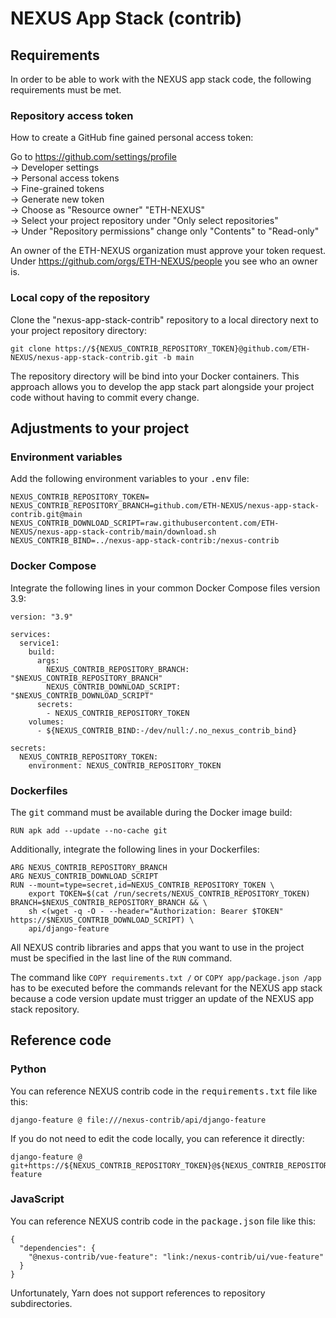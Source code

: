 # NEXUS App Stack (contrib)

## Requirements

In order to be able to work with the NEXUS app stack code, the following requirements must be met.

### Repository access token

How to create a GitHub fine gained personal access token:

Go to https://github.com/settings/profile  
→ Developer settings  
→ Personal access tokens  
→ Fine-grained tokens  
→ Generate new token  
→ Choose as "Resource owner" "ETH-NEXUS"  
→ Select your project repository under "Only select repositories"  
→ Under "Repository permissions" change only "Contents" to "Read-only"

An owner of the ETH-NEXUS organization must approve your token request. Under https://github.com/orgs/ETH-NEXUS/people
you see who an owner is.

### Local copy of the repository

Clone the "nexus-app-stack-contrib" repository to a local directory next to your project repository directory:

```
git clone https://${NEXUS_CONTRIB_REPOSITORY_TOKEN}@github.com/ETH-NEXUS/nexus-app-stack-contrib.git -b main
```

The repository directory will be bind into your Docker containers. This approach allows you to develop the app stack
part alongside your project code without having to commit every change.

## Adjustments to your project

### Environment variables

Add the following environment variables to your <tt>.env</tt> file:

```
NEXUS_CONTRIB_REPOSITORY_TOKEN=
NEXUS_CONTRIB_REPOSITORY_BRANCH=github.com/ETH-NEXUS/nexus-app-stack-contrib.git@main
NEXUS_CONTRIB_DOWNLOAD_SCRIPT=raw.githubusercontent.com/ETH-NEXUS/nexus-app-stack-contrib/main/download.sh
NEXUS_CONTRIB_BIND=../nexus-app-stack-contrib:/nexus-contrib
```

### Docker Compose

Integrate the following lines in your common Docker Compose files version 3.9:

```
version: "3.9"

services:
  service1:
    build:
      args:
        NEXUS_CONTRIB_REPOSITORY_BRANCH: "$NEXUS_CONTRIB_REPOSITORY_BRANCH"
        NEXUS_CONTRIB_DOWNLOAD_SCRIPT: "$NEXUS_CONTRIB_DOWNLOAD_SCRIPT"
      secrets:
        - NEXUS_CONTRIB_REPOSITORY_TOKEN
    volumes:
      - ${NEXUS_CONTRIB_BIND:-/dev/null:/.no_nexus_contrib_bind}

secrets:
  NEXUS_CONTRIB_REPOSITORY_TOKEN:
    environment: NEXUS_CONTRIB_REPOSITORY_TOKEN
```

### Dockerfiles

The <tt>git</tt> command must be available during the Docker image build:

```
RUN apk add --update --no-cache git
```

Additionally, integrate the following lines in your Dockerfiles:

```
ARG NEXUS_CONTRIB_REPOSITORY_BRANCH
ARG NEXUS_CONTRIB_DOWNLOAD_SCRIPT
RUN --mount=type=secret,id=NEXUS_CONTRIB_REPOSITORY_TOKEN \
    export TOKEN=$(cat /run/secrets/NEXUS_CONTRIB_REPOSITORY_TOKEN) BRANCH=$NEXUS_CONTRIB_REPOSITORY_BRANCH && \
    sh <(wget -q -O - --header="Authorization: Bearer $TOKEN" https://$NEXUS_CONTRIB_DOWNLOAD_SCRIPT) \
    api/django-feature
```

All NEXUS contrib libraries and apps that you want to use in the project must be specified in the last line of the `RUN`
command.

The command like `COPY requirements.txt /` or `COPY app/package.json /app` has to be executed before the commands
relevant for the NEXUS app stack because a code version update must trigger an update of the NEXUS app stack repository.

## Reference code

### Python

You can reference NEXUS contrib code in the <tt>requirements.txt</tt> file like this:

```
django-feature @ file:///nexus-contrib/api/django-feature
```

If you do not need to edit the code locally, you can reference it directly:

```
django-feature @ git+https://${NEXUS_CONTRIB_REPOSITORY_TOKEN}@${NEXUS_CONTRIB_REPOSITORY_BRANCH}#subdirectory=api/django-feature
```

### JavaScript

You can reference NEXUS contrib code in the <tt>package.json</tt> file like this:

```
{
  "dependencies": {
    "@nexus-contrib/vue-feature": "link:/nexus-contrib/ui/vue-feature"
  }
}
```

Unfortunately, Yarn does not support references to repository subdirectories.
